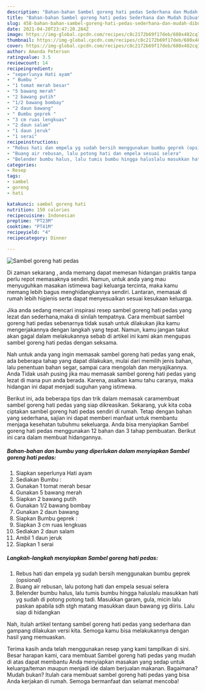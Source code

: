 ```yaml
---
description: "Bahan-bahan Sambel goreng hati pedas Sederhana dan Mudah Dibuat"
title: "Bahan-bahan Sambel goreng hati pedas Sederhana dan Mudah Dibuat"
slug: 458-bahan-bahan-sambel-goreng-hati-pedas-sederhana-dan-mudah-dibuat
date: 2021-04-20T23:47:20.284Z
image: https://img-global.cpcdn.com/recipes/c8c2172b69f17deb/680x482cq70/sambel-goreng-hati-pedas-foto-resep-utama.jpg
thumbnail: https://img-global.cpcdn.com/recipes/c8c2172b69f17deb/680x482cq70/sambel-goreng-hati-pedas-foto-resep-utama.jpg
cover: https://img-global.cpcdn.com/recipes/c8c2172b69f17deb/680x482cq70/sambel-goreng-hati-pedas-foto-resep-utama.jpg
author: Amanda Peterson
ratingvalue: 3.5
reviewcount: 14
recipeingredient:
- "seperlunya Hati ayam"
- " Bumbu "
- "1 tomat merah besar"
- "5 bawang merah"
- "2 bawang putih"
- "1/2 bawang bombay"
- "2 daun bawang"
- " Bumbu geprek "
- "3 cm ruas lengkuas"
- "2 daun salam"
- "1 daun jeruk"
- "1 serai"
recipeinstructions:
- "Rebus hati dan empela yg sudah bersih menggunakan bumbu geprek (opsional)"
- "Buang air rebusan, lalu potong hati dan empela sesuai selera"
- "Belender bumbu halus, lalu tumis bumbu hingga haluslalu masukkan hati yg sudah di potong potong tadi. Masukkan garam, gula, micin lalu paskan apabila sdh stgh matang masukkan daun bawang yg diiris. Lalu siap di hidangkan"
categories:
- Resep
tags:
- sambel
- goreng
- hati

katakunci: sambel goreng hati 
nutrition: 150 calories
recipecuisine: Indonesian
preptime: "PT23M"
cooktime: "PT41M"
recipeyield: "4"
recipecategory: Dinner

---
```



![Sambel goreng hati pedas](https://img-global.cpcdn.com/recipes/c8c2172b69f17deb/680x482cq70/sambel-goreng-hati-pedas-foto-resep-utama.jpg)

Di zaman  sekarang , anda memang dapat memesan hidangan praktis tanpa perlu repot memasaknya sendiri. Namun, untuk anda yang mau menyuguhkan masakan istimewa bagi keluarga tercinta, maka kamu memang lebih bagus menghidangkannya sendiri. Lantaran, memasak di rumah lebih higienis serta dapat menyesuaikan sesuai kesukaan keluarga.

Jika anda sedang mencari inspirasi resep sambel goreng hati pedas yang lezat dan sederhana,maka di sinilah tempatnya. Cara membuat sambel goreng hati pedas  sebenarnya tidak susah untuk dilakukan jika kamu mengerjakannya dengan langkah yang tepat. Namun, kamu jangan takut akan gagal dalam melakukannya 
sebab di artikel ini kami akan mengupas sambel goreng hati pedas dengan seksama.  



Nah untuk anda yang ingin memasak sambel goreng hati pedas yang enak, ada beberapa tahap yang dapat dilakukan, mulai dari memilih jenis bahan, lalu penentuan bahan segar, sampai cara mengolah dan menyajikannya. Anda Tidak usah pusing jika mau memasak sambel goreng hati pedas yang lezat di mana pun anda berada. Karena, asalkan kamu  tahu caranya, maka hidangan ini dapat menjadi suguhan yang istimewa.

Berikut ini, ada beberapa tips dan trik dalam memasak caramembuat sambel goreng hati pedas yang siap dikreasikan. Sekarang, yuk kita coba ciptakan sambel goreng hati pedas sendiri di rumah. Tetap dengan bahan yang sederhana, sajian ini dapat memberi manfaat untuk membantu menjaga kesehatan tubuhmu sekeluarga. Anda bisa menyiapkan Sambel goreng hati pedas menggunakan 12 bahan dan 3 tahap pembuatan. Berikut ini cara dalam membuat hidangannya.

<!--inarticleads1-->

##### Bahan-bahan dan bumbu yang diperlukan dalam menyiapkan Sambel goreng hati pedas:

1. Siapkan seperlunya Hati ayam
1. Sediakan  Bumbu :
1. Gunakan 1 tomat merah besar
1. Gunakan 5 bawang merah
1. Siapkan 2 bawang putih
1. Gunakan 1/2 bawang bombay
1. Gunakan 2 daun bawang
1. Siapkan  Bumbu geprek :
1. Siapkan 3 cm ruas lengkuas
1. Sediakan 2 daun salam
1. Ambil 1 daun jeruk
1. Siapkan 1 serai




<!--inarticleads2-->

##### Langkah-langkah menyiapkan Sambel goreng hati pedas:

1. Rebus hati dan empela yg sudah bersih menggunakan bumbu geprek (opsional)
1. Buang air rebusan, lalu potong hati dan empela sesuai selera
1. Belender bumbu halus, lalu tumis bumbu hingga haluslalu masukkan hati yg sudah di potong potong tadi. Masukkan garam, gula, micin lalu paskan apabila sdh stgh matang masukkan daun bawang yg diiris. Lalu siap di hidangkan




Nah, itulah artikel tentang  sambel goreng hati pedas  yang sederhana dan gampang dilakukan versi kita. Semoga kamu bisa melakukannya dengan hasil yang memuaskan. 

Terima kasih anda telah menggunakan resep yang kami tampilkan di sini. Besar harapan kami, cara membuat  Sambel goreng hati pedas yang mudah di atas dapat membantu Anda menyiapkan masakan yang sedap untuk keluarga/teman maupun menjadi ide dalam berjualan makanan. Bagaimana? Mudah bukan? Itulah cara membuat sambel goreng hati pedas yang bisa Anda kerjakan di rumah. Semoga bermanfaat dan selamat mencoba!

